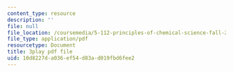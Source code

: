 ```yaml
---
content_type: resource
description: ''
file: null
file_location: /coursemedia/5-112-principles-of-chemical-science-fall-2005/10d8227da036ef54d83ad019fbd6fee2_r8-cr6wrOgE.pdf
file_type: application/pdf
resourcetype: Document
title: 3play pdf file
uid: 10d8227d-a036-ef54-d83a-d019fbd6fee2
---
```

